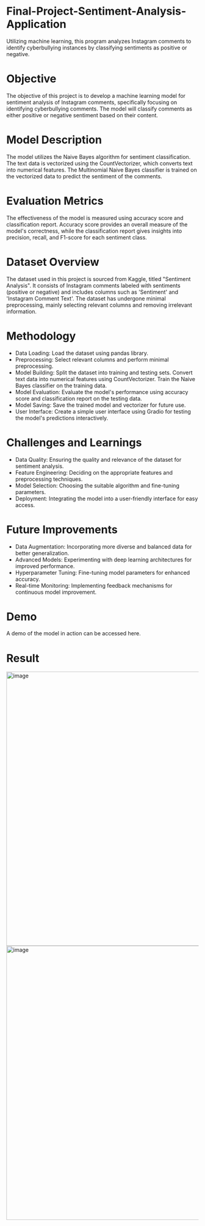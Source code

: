 # Final-Project-Sentiment-Analysis-Application
Utilizing machine learning, this program analyzes Instagram comments to identify cyberbullying instances by classifying sentiments as positive or negative.

# Objective
The objective of this project is to develop a machine learning model for sentiment analysis of Instagram comments, specifically focusing on identifying cyberbullying comments. The model will classify comments as either positive or negative sentiment based on their content.

# Model Description
The model utilizes the Naive Bayes algorithm for sentiment classification. The text data is vectorized using the CountVectorizer, which converts text into numerical features. The Multinomial Naive Bayes classifier is trained on the vectorized data to predict the sentiment of the comments.

# Evaluation Metrics
The effectiveness of the model is measured using accuracy score and classification report. Accuracy score provides an overall measure of the model's correctness, while the classification report gives insights into precision, recall, and F1-score for each sentiment class.

# Dataset Overview
The dataset used in this project is sourced from Kaggle, titled "Sentiment Analysis". It consists of Instagram comments labeled with sentiments (positive or negative) and includes columns such as 'Sentiment' and 'Instagram Comment Text'. The dataset has undergone minimal preprocessing, mainly selecting relevant columns and removing irrelevant information.

# Methodology
- Data Loading: Load the dataset using pandas library.
- Preprocessing: Select relevant columns and perform minimal preprocessing.
- Model Building: Split the dataset into training and testing sets. Convert text data into numerical features using CountVectorizer. Train the Naive Bayes classifier on the training data.
- Model Evaluation: Evaluate the model's performance using accuracy score and classification report on the testing data.
- Model Saving: Save the trained model and vectorizer for future use.
- User Interface: Create a simple user interface using Gradio for testing the model's predictions interactively.

# Challenges and Learnings
- Data Quality: Ensuring the quality and relevance of the dataset for sentiment analysis.
- Feature Engineering: Deciding on the appropriate features and preprocessing techniques.
- Model Selection: Choosing the suitable algorithm and fine-tuning parameters.
- Deployment: Integrating the model into a user-friendly interface for easy access.

# Future Improvements
- Data Augmentation: Incorporating more diverse and balanced data for better generalization.
- Advanced Models: Experimenting with deep learning architectures for improved performance.
- Hyperparameter Tuning: Fine-tuning model parameters for enhanced accuracy.
- Real-time Monitoring: Implementing feedback mechanisms for continuous model improvement.

# Demo
A demo of the model in action can be accessed here.

# Result
<img width="718" alt="image" src="https://github.com/Rifqiakmals12/Final-Project-Sentiment-Analysis-Application/assets/72428679/e52125d3-1cfd-4520-96e9-b9e829e7036b">
<img width="718" alt="image" src="https://github.com/Rifqiakmals12/Final-Project-Sentiment-Analysis-Application/assets/72428679/fc43a5fd-31f6-400e-9fca-5bc88fe8d476">

